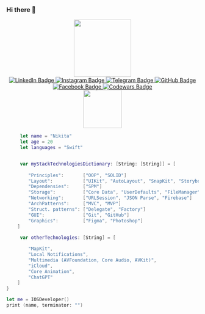 ### Hi there 👋
<div id="header" align="center">
  <img src="https://media.giphy.com/media/du3J3cXyzhj75IOgvA/giphy.gif" width="150"/>
</div>
<div id="badges" align="center">
  <a href="https://www.linkedin.com/in/nikita-kornuk-825818202/">
    <img src="https://img.shields.io/badge/linkedin-%231E77B5.svg?&style=for-the-badge&logo=linkedin&logoColor=white" alt="LinkedIn Badge"/>
  </a>
  <a href="https://www.instagram.com/privetyanikita_/">
    <img src="https://img.shields.io/badge/Instagram-E4405F?style=for-the-badge&logo=instagram&logoColor=white" alt="Instagram Badge"/>
  </a>
  <a href="https://t.me/privetyanikita">
    <img src="https://img.shields.io/badge/Telegram-1E90FF?style=for-the-badge&logo=telegram&logoColor=white" alt="Telegram Badge"/>
  </a>
   <a href="https://github.com/Privetyanikita">
    <img src="https://img.shields.io/badge/Github-gray?style=for-the-badge&logo=github&logoColor=white" alt="GitHub Badge"/>
  </a>
     <a href="https://www.facebook.com/privetyanikita/">
    <img src="https://img.shields.io/badge/facebook-%232E87FB.svg?&style=for-the-badge&logo=facebook&logoColor=white" alt="Facebook Badge"/>
  </a>
    <a href="https://www.codewars.com/users/PrivetyaNikita">
    <img src="https://img.shields.io/badge/Codewars-B1361E?style=for-the-badge&logo=codewars&logoColor=white" alt="Codewars Badge"/>
  </a>
</div>
<div id="header" align="center">
  <img src="https://komarev.com/ghpvc/?username=Privetyanikita&style=flat-square&color=blue" alt="" width="100"/>
</div>


```swift
     let name = "Nikita"
     let age = 20
     let languages = "Swift"


     var myStackTechnologiesDictionary: [String: [String]] = [
        
        "Principles":       ["OOP", "SOLID"]
        "Layout":           ["UIKit", "AutoLayout", "SnapKit", "Storyboard"]
        "Dependensies":     ["SPM"]
        "Storage":          ["Core Data", "UserDefaults", "FileManager"]
        "Networking":       ["URLSession", "JSON Parse", "Firebase"]
        "ArchPatterns":     ["MVC", "MVP"]
        "Struct. patterns": ["Delegate", "Factory"]
        "GUI":              ["Git", "GitHub"]
        "Graphics":         ["Figma", "Photoshop"]
    ]
    
     var otherTechnologies: [String] = [

        "MapKit",
        "Local Notifications",
        "Multimedia (AVFoundation, Core Audio, AVKit)",
        "iCloud",
        "Core Animation",
        "ChatGPT"
    ]
}

let me = IOSDeveloper()
print (name, terminator: "")
```

<!--
**Privetyanikita/Privetyanikita** is a ✨ _special_ ✨ repository because its `README.md` (this file) appears on your GitHub profile.

Here are some ideas to get you started:

- 🔭 I’m currently working on ...
- 🌱 I’m currently learning ...
- 👯 I’m looking to collaborate on ...
- 🤔 I’m looking for help with ...
- 💬 Ask me about ...
- 📫 How to reach me: ...
- 😄 Pronouns: ...
- ⚡ Fun fact: ...
-->
